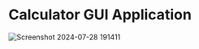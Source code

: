 
# Calculator GUI Application

![Screenshot 2024-07-28 191411](https://github.com/user-attachments/assets/76ed1d7e-e92c-4e10-82e2-f735b117befc)
